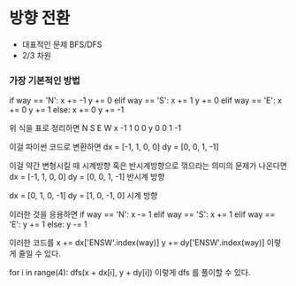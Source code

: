 # 방향 전환

- 대표적인 문제 BFS/DFS
- 2/3 차원


### 가장 기본적인 방법
if way == 'N':
    x += -1
    y += 0
elif way == 'S':
    x += 1
    y += 0
elif way == 'E':
    x += 0
    y += 1
else:
    x += 0
    y += -1

위 식을 표로 정리하면
    N   S   E   W
x   -1  1   0   0
y   0   0   1   -1

이걸 파이썬 코드로 변환하면
dx = [-1, 1, 0, 0]
dy = [0, 0, 1, -1]

이걸 약간 변형시킬 때 시계방향 혹은 반시계방향으로 꺾으라는 의미의 문제가 나온다면
dx = [-1, 1, 0, 0]
dy = [0, 0, 1, -1]      반시계 방향

dx = [0, 1, 0, -1]
dy = [1, 0, -1, 0]      시계 방향

이러한 것을 응용하면
if way == 'N':
    x -= 1
elif way == 'S':
    x += 1
elif way == 'E':
    y += 1
else:
    y -= 1

이러한 코드를
x += dx['ENSW'.index(way)]
y += dy['ENSW'.index(way)]
이렇게 줄일 수 있다.

for i in range(4):
    dfs(x + dx[i], y + dy[i])
이렇게 dfs 를 풀이할 수 있다.
